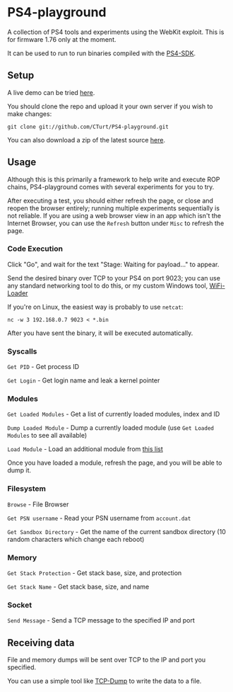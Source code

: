 # PS4-playground
A collection of PS4 tools and experiments using the WebKit exploit. This is for firmware 1.76 only at the moment.

It can be used to run to run binaries compiled with the [PS4-SDK](https://github.com/CTurt/PS4-SDK).

## Setup
A live demo can be tried [here](http://cturt.github.io/PS4-playground/).

You should clone the repo and upload it your own server if you wish to make changes:

    git clone git://github.com/CTurt/PS4-playground.git

You can also download a zip of the latest source [here](https://github.com/CTurt/PS4-playground/archive/gh-pages.zip).

## Usage
Although this is this primarily a framework to help write and execute ROP chains, PS4-playground comes with several experiments for you to try.

After executing a test, you should either refresh the page, or close and reopen the browser entirely; running multiple experiments sequentially is not reliable. If you are using a web browser view in an app which isn't the Internet Browser, you can use the `Refresh` button under `Misc` to refresh the page.

### Code Execution
Click "Go", and wait for the text "Stage: Waiting for payload..." to appear.

Send the desired binary over TCP to your PS4 on port 9023; you can use any standard networking tool to do this, or my custom Windows tool, [WiFi-Loader](https://github.com/CTurt/WiFi-Loader)

If you're on Linux, the easiest way is probably to use `netcat`:

    nc -w 3 192.168.0.7 9023 < *.bin

After you have sent the binary, it will be executed automatically.

### Syscalls
`Get PID` - Get process ID

`Get Login` - Get login name and leak a kernel pointer

### Modules
`Get Loaded Modules` - Get a list of currently loaded modules, index and ID

`Dump Loaded Module` - Dump a currently loaded module (use `Get Loaded Modules` to see all available)

`Load Module` - Load an additional module from [this list](http://www.ps3devwiki.com/ps4/Libraries#Libraries_on_firmware_1.76)

Once you have loaded a module, refresh the page, and you will be able to dump it.

### Filesystem
`Browse` - File Browser

`Get PSN username` - Read your PSN username from `account.dat`

`Get Sandbox Directory` - Get the name of the current sandbox directory (10 random characters which change each reboot)

### Memory
`Get Stack Protection` - Get stack base, size, and protection

`Get Stack Name` - Get stack base, size, and name

### Socket
`Send Message` - Send a TCP message to the specified IP and port

## Receiving data
File and memory dumps will be sent over TCP to the IP and port you specified.

You can use a simple tool like [TCP-Dump](https://github.com/CTurt/TCP-Dump) to write the data to a file.
